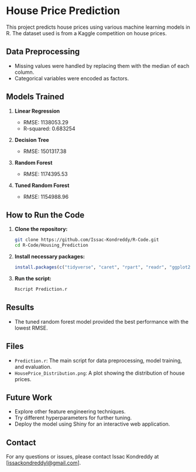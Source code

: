 # House Price Prediction

This project predicts house prices using various machine learning models in R. The dataset used is from a Kaggle competition on house prices.

## Data Preprocessing
- Missing values were handled by replacing them with the median of each column.
- Categorical variables were encoded as factors.

## Models Trained
1. **Linear Regression**
   - RMSE: 1138053.29
   - R-squared: 0.683254

2. **Decision Tree**
   - RMSE: 1501317.38

3. **Random Forest**
   - RMSE: 1174395.53

4. **Tuned Random Forest**
   - RMSE: 1154988.96

## How to Run the Code
1. **Clone the repository:**
    ```bash
    git clone https://github.com/Issac-Kondreddy/R-Code.git
    cd R-Code/Housing_Prediction
    ```

2. **Install necessary packages:**
    ```r
    install.packages(c("tidyverse", "caret", "rpart", "readr", "ggplot2", "randomForest"))
    ```

3. **Run the script:**
    ```bash
    Rscript Prediction.r
    ```

## Results
- The tuned random forest model provided the best performance with the lowest RMSE.

## Files
- `Prediction.r`: The main script for data preprocessing, model training, and evaluation.
- `HousePrice_Distribution.png`: A plot showing the distribution of house prices.

## Future Work
- Explore other feature engineering techniques.
- Try different hyperparameters for further tuning.
- Deploy the model using Shiny for an interactive web application.

## Contact
For any questions or issues, please contact Issac Kondreddy at [issackondreddyl@gmail.com].

